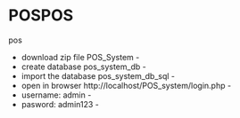 # POSPOS
pos
- download zip file POS_System -
- create database pos_system_db -
- import the database pos_system_db_sql  -
- open in browser http://localhost/POS_system/login.php  -
- username: admin -
- pasword: admin123 -
  
